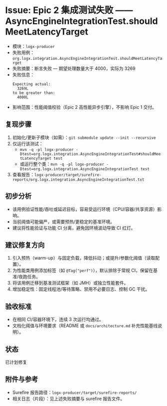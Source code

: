 # Issue: Epic 2 集成测试失败 —— AsyncEngineIntegrationTest.shouldMeetLatencyTarget

- 模块：`logx-producer`
- 失败用例：`org.logx.integration.AsyncEngineIntegrationTest.shouldMeetLatencyTarget`
- 失败摘要：断言失败 — 期望处理数量大于 4000，实际为 3269
- 失败信息：
  ```
  Expecting actual:
    3269L
  to be greater than:
    4000L
  ```
- 影响范围：性能阈值校验（Epic 2 高性能异步引擎），不影响 Epic 1 交付。

## 复现步骤
1. 初始化/更新子模块（如需）：`git submodule update --init --recursive`
2. 仅运行该测试：
   - `mvn -q -pl logx-producer -Dtest=org.logx.integration.AsyncEngineIntegrationTest#shouldMeetLatencyTarget test`
   - 或运行整个类：`mvn -q -pl logx-producer -Dtest=org.logx.integration.AsyncEngineIntegrationTest test`
3. 查看报告：`logx-producer/target/surefire-reports/org.logx.integration.AsyncEngineIntegrationTest.txt`

## 初步分析
- 该用例验证性能/吞吐或延迟目标，容易受运行环境（CPU/容器/共享资源）影响。
- 当前阈值可能偏严，或需要预热/更稳定的基准环境。
- 建议将性能验证与功能 CI 分离，避免因环境波动导致 CI 红灯。

## 建议修复方向
1. 引入预热（warm-up）与固定负载，降低抖动；或提升/参数化阈值（读取配置）。
2. 为性能类用例添加标签（如 `@Tag("perf")`），默认排除于常规 CI，保留在基准/夜跑任务。
3. 将该用例迁移到基准测试框架（如 JMH）或独立性能套件。
4. 增加稳定性：固定线程池/等待策略、禁用不必要日志、控制 GC 干扰。

## 验收标准
- 在相同 CI/容器环境下，连续 3 次运行均通过。
- 文档化阈值与环境要求（README 或 `docs/architecture.md` 补充性能基线说明）。

## 状态
已计划修复

## 附件与参考
- Surefire 报告路径：`logx-producer/target/surefire-reports/`
- 相关日志（片段）：见上述失败摘要与 surefire 报告文件。